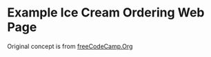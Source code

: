 # Example Ice Cream Ordering Web Page
Original concept is from [freeCodeCamp.Org](https://www.freecodecamp.org)
